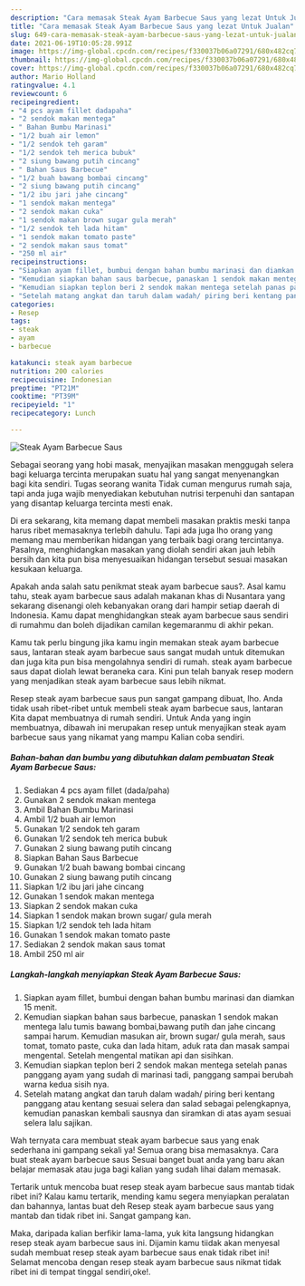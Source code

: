 ```yaml
---
description: "Cara memasak Steak Ayam Barbecue Saus yang lezat Untuk Jualan"
title: "Cara memasak Steak Ayam Barbecue Saus yang lezat Untuk Jualan"
slug: 649-cara-memasak-steak-ayam-barbecue-saus-yang-lezat-untuk-jualan
date: 2021-06-19T10:05:28.991Z
image: https://img-global.cpcdn.com/recipes/f330037b06a07291/680x482cq70/steak-ayam-barbecue-saus-foto-resep-utama.jpg
thumbnail: https://img-global.cpcdn.com/recipes/f330037b06a07291/680x482cq70/steak-ayam-barbecue-saus-foto-resep-utama.jpg
cover: https://img-global.cpcdn.com/recipes/f330037b06a07291/680x482cq70/steak-ayam-barbecue-saus-foto-resep-utama.jpg
author: Mario Holland
ratingvalue: 4.1
reviewcount: 6
recipeingredient:
- "4 pcs ayam fillet dadapaha"
- "2 sendok makan mentega"
- " Bahan Bumbu Marinasi"
- "1/2 buah air lemon"
- "1/2 sendok teh garam"
- "1/2 sendok teh merica bubuk"
- "2 siung bawang putih cincang"
- " Bahan Saus Barbecue"
- "1/2 buah bawang bombai cincang"
- "2 siung bawang putih cincang"
- "1/2 ibu jari jahe cincang"
- "1 sendok makan mentega"
- "2 sendok makan cuka"
- "1 sendok makan brown sugar gula merah"
- "1/2 sendok teh lada hitam"
- "1 sendok makan tomato paste"
- "2 sendok makan saus tomat"
- "250 ml air"
recipeinstructions:
- "Siapkan ayam fillet, bumbui dengan bahan bumbu marinasi dan diamkan 15 menit."
- "Kemudian siapkan bahan saus barbecue, panaskan 1 sendok makan mentega lalu tumis bawang bombai,bawang putih dan jahe cincang sampai harum. Kemudian masukan air, brown sugar/ gula merah, saus tomat, tomato paste, cuka dan lada hitam, aduk rata dan masak sampai mengental. Setelah mengental matikan api dan sisihkan."
- "Kemudian siapkan teplon beri 2 sendok makan mentega setelah panas panggang ayam yang sudah di marinasi tadi, panggang sampai berubah warna kedua sisih nya."
- "Setelah matang angkat dan taruh dalam wadah/ piring beri kentang panggang atau kentang sesuai selera dan salad sebagai pelengkapnya, kemudian panaskan kembali sausnya dan siramkan di atas ayam sesuai selera lalu sajikan."
categories:
- Resep
tags:
- steak
- ayam
- barbecue

katakunci: steak ayam barbecue 
nutrition: 200 calories
recipecuisine: Indonesian
preptime: "PT21M"
cooktime: "PT39M"
recipeyield: "1"
recipecategory: Lunch

---
```



![Steak Ayam Barbecue Saus](https://img-global.cpcdn.com/recipes/f330037b06a07291/680x482cq70/steak-ayam-barbecue-saus-foto-resep-utama.jpg)

Sebagai seorang yang hobi masak, menyajikan masakan menggugah selera bagi keluarga tercinta merupakan suatu hal yang sangat menyenangkan bagi kita sendiri. Tugas seorang  wanita Tidak cuman mengurus rumah saja, tapi anda juga wajib menyediakan kebutuhan nutrisi terpenuhi dan santapan yang disantap keluarga tercinta mesti enak.

Di era  sekarang, kita memang dapat membeli masakan praktis meski tanpa harus ribet memasaknya terlebih dahulu. Tapi ada juga lho orang yang memang mau memberikan hidangan yang terbaik bagi orang tercintanya. Pasalnya, menghidangkan masakan yang diolah sendiri akan jauh lebih bersih dan kita pun bisa menyesuaikan hidangan tersebut sesuai masakan kesukaan keluarga. 



Apakah anda salah satu penikmat steak ayam barbecue saus?. Asal kamu tahu, steak ayam barbecue saus adalah makanan khas di Nusantara yang sekarang disenangi oleh kebanyakan orang dari hampir setiap daerah di Indonesia. Kamu dapat menghidangkan steak ayam barbecue saus sendiri di rumahmu dan boleh dijadikan camilan kegemaranmu di akhir pekan.

Kamu tak perlu bingung jika kamu ingin memakan steak ayam barbecue saus, lantaran steak ayam barbecue saus sangat mudah untuk ditemukan dan juga kita pun bisa mengolahnya sendiri di rumah. steak ayam barbecue saus dapat diolah lewat beraneka cara. Kini pun telah banyak resep modern yang menjadikan steak ayam barbecue saus lebih nikmat.

Resep steak ayam barbecue saus pun sangat gampang dibuat, lho. Anda tidak usah ribet-ribet untuk membeli steak ayam barbecue saus, lantaran Kita dapat membuatnya di rumah sendiri. Untuk Anda yang ingin membuatnya, dibawah ini merupakan resep untuk menyajikan steak ayam barbecue saus yang nikamat yang mampu Kalian coba sendiri.

<!--inarticleads1-->

##### Bahan-bahan dan bumbu yang dibutuhkan dalam pembuatan Steak Ayam Barbecue Saus:

1. Sediakan 4 pcs ayam fillet (dada/paha)
1. Gunakan 2 sendok makan mentega
1. Ambil  Bahan Bumbu Marinasi
1. Ambil 1/2 buah air lemon
1. Gunakan 1/2 sendok teh garam
1. Gunakan 1/2 sendok teh merica bubuk
1. Gunakan 2 siung bawang putih cincang
1. Siapkan  Bahan Saus Barbecue
1. Gunakan 1/2 buah bawang bombai cincang
1. Gunakan 2 siung bawang putih cincang
1. Siapkan 1/2 ibu jari jahe cincang
1. Gunakan 1 sendok makan mentega
1. Siapkan 2 sendok makan cuka
1. Siapkan 1 sendok makan brown sugar/ gula merah
1. Siapkan 1/2 sendok teh lada hitam
1. Gunakan 1 sendok makan tomato paste
1. Sediakan 2 sendok makan saus tomat
1. Ambil 250 ml air




<!--inarticleads2-->

##### Langkah-langkah menyiapkan Steak Ayam Barbecue Saus:

1. Siapkan ayam fillet, bumbui dengan bahan bumbu marinasi dan diamkan 15 menit.
1. Kemudian siapkan bahan saus barbecue, panaskan 1 sendok makan mentega lalu tumis bawang bombai,bawang putih dan jahe cincang sampai harum. Kemudian masukan air, brown sugar/ gula merah, saus tomat, tomato paste, cuka dan lada hitam, aduk rata dan masak sampai mengental. Setelah mengental matikan api dan sisihkan.
1. Kemudian siapkan teplon beri 2 sendok makan mentega setelah panas panggang ayam yang sudah di marinasi tadi, panggang sampai berubah warna kedua sisih nya.
1. Setelah matang angkat dan taruh dalam wadah/ piring beri kentang panggang atau kentang sesuai selera dan salad sebagai pelengkapnya, kemudian panaskan kembali sausnya dan siramkan di atas ayam sesuai selera lalu sajikan.




Wah ternyata cara membuat steak ayam barbecue saus yang enak sederhana ini gampang sekali ya! Semua orang bisa memasaknya. Cara buat steak ayam barbecue saus Sesuai banget buat anda yang baru akan belajar memasak atau juga bagi kalian yang sudah lihai dalam memasak.

Tertarik untuk mencoba buat resep steak ayam barbecue saus mantab tidak ribet ini? Kalau kamu tertarik, mending kamu segera menyiapkan peralatan dan bahannya, lantas buat deh Resep steak ayam barbecue saus yang mantab dan tidak ribet ini. Sangat gampang kan. 

Maka, daripada kalian berfikir lama-lama, yuk kita langsung hidangkan resep steak ayam barbecue saus ini. Dijamin kamu tiidak akan menyesal sudah membuat resep steak ayam barbecue saus enak tidak ribet ini! Selamat mencoba dengan resep steak ayam barbecue saus nikmat tidak ribet ini di tempat tinggal sendiri,oke!.

